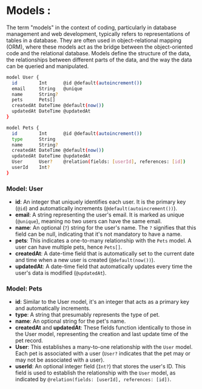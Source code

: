 # Models : 

The term "models" in the context of coding, particularly in database management and web development, typically refers to representations of tables in a database. They are often used in object-relational mapping (ORM), where these models act as the bridge between the object-oriented code and the relational database. Models define the structure of the data, the relationships between different parts of the data, and the way the data can be queried and manipulated.


```bash
model User {
  id        Int      @id @default(autoincrement())
  email     String   @unique
  name      String?
  pets      Pets[]
  createdAt DateTime @default(now())
  updatedAt DateTime @updatedAt
}

model Pets {
  id        Int      @id @default(autoincrement())
  type      String
  name      String?
  createdAt DateTime @default(now())
  updatedAt DateTime @updatedAt
  User      User?    @relation(fields: [userId], references: [id])
  userId    Int?
}
```
### Model: User
- **id**: An integer that uniquely identifies each user. It is the primary key (`@id`) and automatically increments (`@default(autoincrement())`).
- **email**: A string representing the user's email. It is marked as unique (`@unique`), meaning no two users can have the same email.
- **name**: An optional (`?`) string for the user's name. The `?` signifies that this field can be null, indicating that it's not mandatory to have a name.
- **pets**: This indicates a one-to-many relationship with the `Pets` model. A user can have multiple pets, hence `Pets[]`.
- **createdAt**: A date-time field that is automatically set to the current date and time when a new user is created (`@default(now())`).
- **updatedAt**: A date-time field that automatically updates every time the user's data is modified (`@updatedAt`).

### Model: Pets
- **id**: Similar to the User model, it's an integer that acts as a primary key and automatically increments.
- **type**: A string that presumably represents the type of pet.
- **name**: An optional string for the pet's name.
- **createdAt** and **updatedAt**: These fields function identically to those in the User model, representing the creation and last update time of the pet record.
- **User**: This establishes a many-to-one relationship with the `User` model. Each pet is associated with a user (`User?` indicates that the pet may or may not be associated with a user).
- **userId**: An optional integer field (`Int?`) that stores the user's ID. This field is used to establish the relationship with the `User` model, as indicated by `@relation(fields: [userId], references: [id])`.
